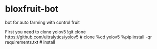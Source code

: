 # bloxfruit-bot
bot for auto farming with control fruit

First you need to clone yolov5 
!git clone https://github.com/ultralytics/yolov5  # clone
%cd yolov5
%pip install -qr requirements.txt  # install
